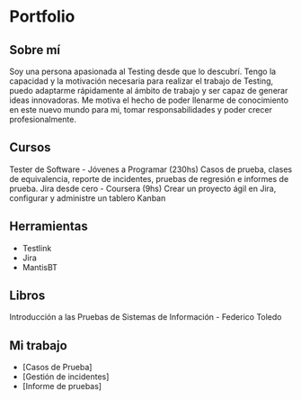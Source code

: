 # Portfolio
## Sobre mí
Soy una persona apasionada al Testing desde que lo descubrí. Tengo la capacidad y la motivación necesaria para realizar el trabajo de Testing, puedo adaptarme rápidamente al ámbito de trabajo y ser capaz de generar ideas innovadoras. Me motiva el hecho de poder llenarme de conocimiento en este nuevo mundo para mi, tomar responsabilidades y poder crecer profesionalmente.

## Cursos
Tester de Software - Jóvenes a Programar (230hs)
Casos de prueba, clases de equivalencia, reporte de incidentes, pruebas de regresión e informes de prueba.
Jira desde cero - Coursera (9hs)
Crear un proyecto ágil en Jira, configurar y administre un tablero Kanban

## Herramientas
* Testlink
* Jira
* MantisBT

## Libros
Introducción a las Pruebas de Sistemas de Información - Federico Toledo

## Mi trabajo
  * [Casos de Prueba]
  * [Gestión de incidentes]
  * [Informe de pruebas]

